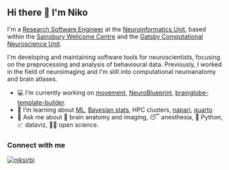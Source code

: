 ## Hi there 👋 I'm Niko

I'm a [Research Software Engineer](https://society-rse.org/) at the [Neuroinformatics Unit](https://neuroinformatics.dev/), based within the [Sainsbury Wellcome Centre](https://www.sainsburywellcome.org/web/) and the [Gatsby Computational Neuroscience Unit](https://www.ucl.ac.uk/gatsby/gatsby-computational-neuroscience-unit).

I'm developing and maintaining software tools for neuroscientists, focusing on the preprocessing and analysis of behavioural data.
Previously, I worked in the field of neuroimaging and I'm still into computational neuroanatomy and brain atlases.

- 💻 I’m currently working on [movement](https://github.com/neuroinformatics-unit/movement), [NeuroBlueprint](https://neuroblueprint.neuroinformatics.dev/), [brainglobe-template-builder](https://github.com/brainglobe/brainglobe-template-builder).
- 🌱 I’m learning about [ML](https://www.cs.cornell.edu/courses/cs4780/2018fa/), [Bayesian stats](https://github.com/rmcelreath/stat_rethinking_2024), HPC clusters, [napari](https://napari.org/stable/), [quarto](https://quarto.org/)
- 💬 Ask me about 🧠 brain anatomy and imaging, 😴 anesthesia, 🐍 Python, 📈 dataviz, 🧑‍🔬 open science.

### Connect with me
<p align="left"> <a href="https://neuromatch.social/@niksirbi" target="blank"><img src="https://img.shields.io/mastodon/follow/109525327849853991?domain=https%3A%2F%2Fneuromatch.social&style=for-the-badge&logo=mastodon&label=mastodon" alt="niksirbi" /></a> </p>
